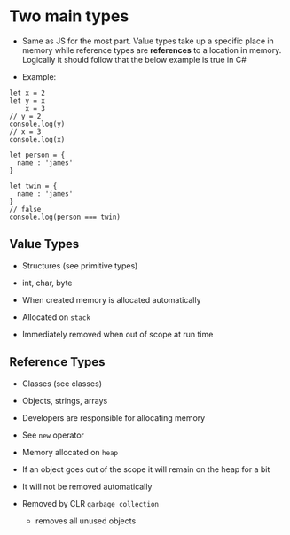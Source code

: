 # Two main types

* Same as JS for the most part. Value types take up a specific place in memory while reference types are **references** to a location in memory.
Logically it should follow that the below example is true in C#

* Example:

```(JavaScript)
let x = 2
let y = x
    x = 3
// y = 2
console.log(y)
// x = 3
console.log(x)

let person = {
  name : 'james'
}

let twin = {
  name : 'james'
}
// false
console.log(person === twin)
```

## Value Types

* Structures (see primitive types)

* int, char, byte

* When created memory is allocated automatically

* Allocated on `stack`

* Immediately removed when out of scope at run time

## Reference Types

* Classes (see classes)

* Objects, strings, arrays

* Developers are responsible for allocating memory

* See `new` operator

* Memory allocated on `heap`

* If an object goes out of the scope it will remain on the heap for a bit

* It will not be removed automatically

* Removed by CLR `garbage collection`
  * removes all unused objects

